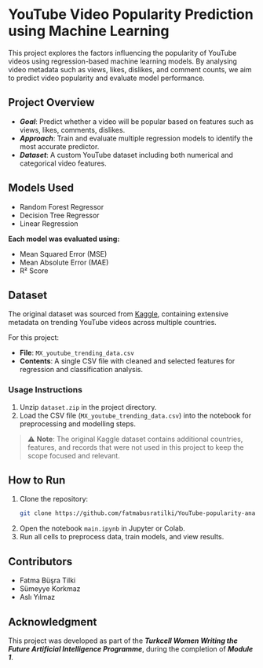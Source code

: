# YouTube Video Popularity Prediction using Machine Learning

This project explores the factors influencing the popularity of YouTube videos using regression-based machine learning models. By analysing video metadata such as views, likes, dislikes, and comment counts, we aim to predict video popularity and evaluate model performance.

## Project Overview

- ***Goal***: Predict whether a video will be popular based on features such as views, likes, comments, dislikes.
- ***Approach***: Train and evaluate multiple regression models to identify the most accurate predictor.
- ***Dataset***: A custom YouTube dataset including both numerical and categorical video features.

## Models Used

- Random Forest Regressor
- Decision Tree Regressor
- Linear Regression
  
**Each model was evaluated using:**
- Mean Squared Error (MSE)
- Mean Absolute Error (MAE)
- R² Score

## Dataset

The original dataset was sourced from [Kaggle](https://www.kaggle.com/datasets/rsrishav/youtube-trending-video-dataset), containing extensive metadata on trending YouTube videos across multiple countries.

For this project:
- **File**: `MX_youtube_trending_data.csv`
- **Contents**: A single CSV file with cleaned and selected features for regression and classification analysis.

### Usage Instructions
1. Unzip `dataset.zip` in the project directory.
2. Load the CSV file (`MX_youtube_trending_data.csv`) into the notebook for preprocessing and modelling steps.

> ⚠️ **Note**: The original Kaggle dataset contains additional countries, features, and records that were not used in this project to keep the scope focused and relevant.



## How to Run
1. Clone the repository:
   ```bash
   git clone https://github.com/fatmabusratilki/YouTube-popularity-analysis-ML.git
2. Open the notebook `main.ipynb` in Jupyter or Colab.
3. Run all cells to preprocess data, train models, and view results.

## Contributors 
- Fatma Büşra Tilki
- Sümeyye Korkmaz
- Aslı Yılmaz

## Acknowledgment
This project was developed as part of the ***Turkcell Women Writing the Future Artificial Intelligence Programme***, during the completion of ***Module 1***.



